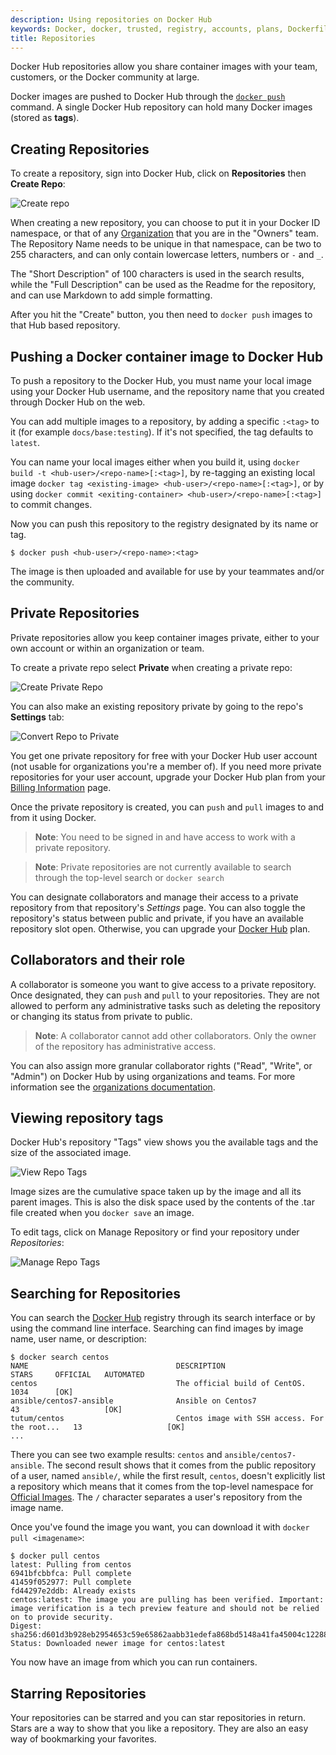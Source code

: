 ```yaml
---
description: Using repositories on Docker Hub
keywords: Docker, docker, trusted, registry, accounts, plans, Dockerfile, Docker Hub, webhooks, docs, documentation
title: Repositories
---
```


Docker Hub repositories allow you share container images with your team,
customers, or the Docker community at large.

Docker images are pushed to Docker Hub through the [`docker push`](https://docs.docker.com/engine/reference/commandline/push/) command. A single Docker Hub repository can hold many Docker images (stored as **tags**).

## Creating Repositories

To create a repository, sign into Docker Hub, click on **Repositories** then **Create Repo**:

![Create repo](images/repos-create.png)

When creating a new repository, you can choose to put it in your Docker ID
namespace, or that of any [Organization](/docker-hub/orgs.md) that you are in the "Owners"
team. The Repository Name needs to be unique in that namespace, can be two
to 255 characters, and can only contain lowercase letters, numbers or `-` and
`_`.

The "Short Description" of 100 characters is used in the search results,
while the "Full Description" can be used as the Readme for the repository, and
can use Markdown to add simple formatting.

After you hit the "Create" button, you then need to `docker push` images to that
Hub based repository.

## Pushing a Docker container image to Docker Hub

To push a repository to the Docker Hub, you must
name your local image using your Docker Hub username, and the
repository name that you created through Docker Hub on the web.

You can add multiple images to a repository, by adding a specific `:<tag>` to
it (for example `docs/base:testing`). If it's not specified, the tag defaults to
`latest`.

You can name your local images either when you build it, using
`docker build -t <hub-user>/<repo-name>[:<tag>]`,
by re-tagging an existing local image `docker tag <existing-image> <hub-user>/<repo-name>[:<tag>]`,
or by using `docker commit <exiting-container> <hub-user>/<repo-name>[:<tag>]` to commit
changes.

Now you can push this repository to the registry designated by its name or tag.

    $ docker push <hub-user>/<repo-name>:<tag>

The image is then uploaded and available for use by your teammates and/or
the community.

## Private Repositories

Private repositories allow you keep container images private, either to your own account or within an organization or
team.

To create a private repo select **Private** when creating a private repo:

![Create Private Repo](images/repo-create-private.png)

You can also make an existing repository private by going to the repo's **Settings** tab:

![Convert Repo to Private](images/repo-make-private.png)

You get one private repository for free with your Docker Hub user account (not usable for
organizations you're a member of). If you need more private repositories for your user account, upgrade
your Docker Hub plan from your [Billing Information](https://hub.docker.com/account/billing-plans/) page.

Once the private repository is created, you can `push` and `pull` images to and
from it using Docker.

> **Note**: You need to be signed in and have access to work with a
> private repository.

> **Note**: Private repositories are not currently available to search through the
top-level search or `docker search`

You can designate collaborators and manage their access to a private
repository from that repository's *Settings* page. You can also toggle the
repository's status between public and private, if you have an available
repository slot open. Otherwise, you can upgrade your
[Docker Hub](https://hub.docker.com/account/billing-plans/) plan.

## Collaborators and their role

A collaborator is someone you want to give access to a private repository. Once
designated, they can `push` and `pull` to your repositories. They are not
allowed to perform any administrative tasks such as deleting the repository or
changing its status from private to public.

> **Note**:
> A collaborator cannot add other collaborators. Only the owner of
> the repository has administrative access.

You can also assign more granular collaborator rights ("Read", "Write", or
"Admin") on Docker Hub by using organizations and teams. For more information
see the [organizations documentation](/docker-hub/orgs.md).


## Viewing repository tags

Docker Hub's repository "Tags" view shows you the available tags and the size
of the associated image.

![View Repo Tags](images/repos-tags-view.png)

Image sizes are the cumulative space taken up by the image and all its parent
images. This is also the disk space used by the contents of the .tar file created
when you `docker save` an image.

To edit tags, click on Manage Repository or find your repository under *Repositories*:

![Manage Repo Tags](images/repos-tags-manage.png)

## Searching for Repositories

You can search the [Docker Hub](https://hub.docker.com) registry through its search
interface or by using the command line interface. Searching can find images by
image name, user name, or description:

    $ docker search centos
    NAME                                 DESCRIPTION                                     STARS     OFFICIAL   AUTOMATED
    centos                               The official build of CentOS.                   1034      [OK]
    ansible/centos7-ansible              Ansible on Centos7                              43                   [OK]
    tutum/centos                         Centos image with SSH access. For the root...   13                   [OK]
    ...

There you can see two example results: `centos` and `ansible/centos7-ansible`.
The second result shows that it comes from the public repository of a user,
named `ansible/`, while the first result, `centos`, doesn't explicitly list a
repository which means that it comes from the top-level namespace for [Official
Images](/docker-hub/official_images.md). The `/` character separates a user's
repository from the image name.

Once you've found the image you want, you can download it with `docker pull <imagename>`:

    $ docker pull centos
    latest: Pulling from centos
    6941bfcbbfca: Pull complete
    41459f052977: Pull complete
    fd44297e2ddb: Already exists
    centos:latest: The image you are pulling has been verified. Important: image verification is a tech preview feature and should not be relied on to provide security.
    Digest: sha256:d601d3b928eb2954653c59e65862aabb31edefa868bd5148a41fa45004c12288
    Status: Downloaded newer image for centos:latest

You now have an image from which you can run containers.


## Starring Repositories

Your repositories can be starred and you can star repositories in return. Stars
are a way to show that you like a repository. They are also an easy way of
bookmarking your favorites.
